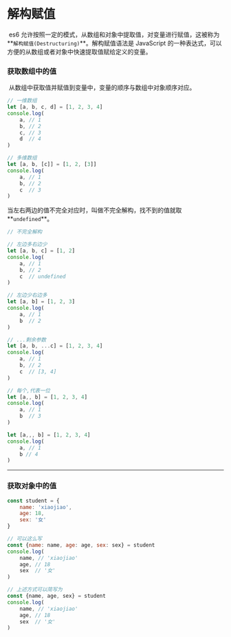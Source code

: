 # 解构赋值

​	es6 允许按照一定的模式，从数组和对象中提取值，对变量进行赋值，这被称为**`解构赋值(Destructuring)`**。解构赋值语法是 JavaScript 的一种表达式，可以方便的从数组或者对象中快速提取值赋给定义的变量。

### 获取数组中的值

​	从数组中获取值并赋值到变量中，变量的顺序与数组中对象顺序对应。

```javascript
// 一维数组
let [a, b, c, d] = [1, 2, 3, 4]
console.log(
	a, // 1
	b, // 2
	c, // 3
	d  // 4
)

// 多维数组
let [a, b, [c]] = [1, 2, [3]]
console.log(
	a, // 1
	b, // 2
	c  // 3
)
```

​	当左右两边的值不完全对应时，叫做不完全解构，找不到的值就取**`undefined`**。

```javascript
// 不完全解构

// 左边多右边少
let [a, b, c] = [1, 2]
console.log(
	a, // 1
	b, // 2
	c  // undefined
)

// 左边少右边多
let [a, b] = [1, 2, 3]
console.log(
	a, // 1
	b  // 2
)

// ...剩余参数
let [a, b, ...c] = [1, 2, 3, 4]
console.log(
	a, // 1
	b, // 2
	c  // [3, 4]
)

// 每个,代表一位
let [a,, b] = [1, 2, 3, 4]
console.log(
	a, // 1
	b  // 3
)

let [a,,, b] = [1, 2, 3, 4]
console.log(
	a, // 1
	b // 4
)
```

---

### 获取对象中的值

```js
const student = {
	name: 'xiaojiao',
	age: 18,
	sex: '女'
}

// 可以这么写
const {name: name, age: age, sex: sex} = student
console.log(
	name, // 'xiaojiao'
	age, // 18
	sex  // '女'
)

// 上述方式可以简写为
const {name, age, sex} = student
console.log(
	name, // 'xiaojiao'
	age, // 18
	sex  // '女'
)
```

